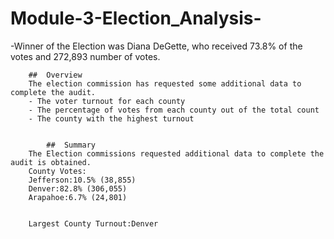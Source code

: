# Module-3-Election_Analysis-


-Winner of the Election was Diana DeGette, who received 73.8% of the votes and 272,893 number of votes.
		

		##  Overview
		The election commission has requested some additional data to complete the audit.
		- The voter turnout for each county
		- The percentage of votes from each county out of the total count
		- The county with the highest turnout
		

			##  Summary
		The Election commissions requested additional data to complete the audit is obtained.
		County Votes:
		Jefferson:10.5% (38,855)
		Denver:82.8% (306,055)
		Arapahoe:6.7% (24,801)
		

		Largest County Turnout:Denver
		

		 
		
